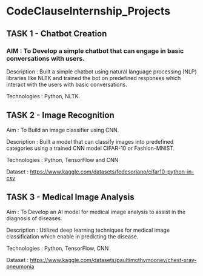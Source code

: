 # CodeClauseInternship_Projects

## TASK 1 - Chatbot Creation

### AIM : To Develop a simple chatbot that can engage in basic conversations with users.

Description : Built a simple chatbot using natural language processing (NLP) libraries like NLTK and trained the bot on predefined responses which interact with the users with basic conversations.

Technologies : Python, NLTK.

## TASK 2 - Image Recognition

Aim : To Build an image classifier using CNN.

Description : Built a model that can classify images into predefined categories using a trained CNN model CIFAR-10 or Fashion-MNIST.

Technologies : Python, TensorFlow and CNN

Dataset : https://www.kaggle.com/datasets/fedesoriano/cifar10-python-in-csv

## TASK 3 - Medical Image Analysis

Aim : To Develop an AI model for medical image analysis to assist in the diagnosis of diseases.

Description : Utilized deep learning techniques for medical image classification which enable in predicting the disease.

Technologies : Python, TensorFlow, CNN

Dataset : https://www.kaggle.com/datasets/paultimothymooney/chest-xray-pneumonia



